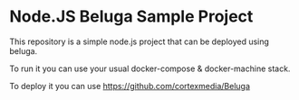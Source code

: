 # Node.JS Beluga Sample Project

This repository is a simple node.js project that can be deployed using beluga.

To run it you can use your usual docker-compose & docker-machine stack.

To deploy it you can use https://github.com/cortexmedia/Beluga
